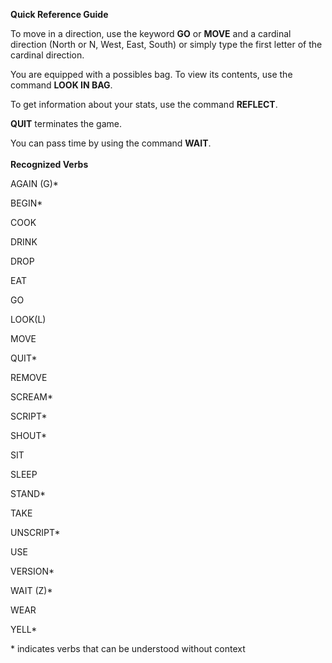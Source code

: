 
**Quick Reference Guide**

To move in a direction, use the keyword  **GO** or **MOVE** and a cardinal direction (North or N, West, East, South) or simply type the first letter of the cardinal direction. 

You are equipped with a possibles bag. To view its contents, use the command **LOOK IN BAG**.

To get information about your stats, use the command **REFLECT**.

**QUIT** terminates the game.

You can pass time by using the command **WAIT**. <br><br>
**Recognized Verbs**

AGAIN (G)*

BEGIN*

COOK

DRINK

DROP

EAT

GO

LOOK(L)

MOVE

QUIT*

REMOVE

SCREAM*

SCRIPT*

SHOUT*

SIT

SLEEP

STAND*

TAKE

UNSCRIPT*

USE

VERSION*

WAIT (Z)*

WEAR

YELL*

\* indicates verbs that can be understood without context
